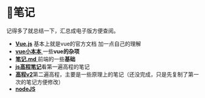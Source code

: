 # :baby_chick:笔记

记得多了就总结一下，汇总成电子版方便查阅。

- [**Vue.js**](./Vue.js.md) 基本上就是vue的官方文档 加一点自己的理解
- [**vue小本本** ](./vue小本本.md)一些**vue的杂项**
- [**笔记.md** ](./笔记.md)前端的一些**基础** 
- [**js高程笔记**](./js高程笔记.md)看第一遍高程的笔记
- [**高程v2**](./高程v2.md)第二遍高程，主要是一些原理上的笔记（还没完成，只是先复制了第一次的笔记方便修改）
- [**nodeJS**](./nodeJS.md)


